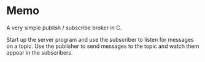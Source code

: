 # Memo

A very simple publish / subscribe broker in C.

Start up the server program and use the subscriber to listen for messages on a topic. Use the publisher to send messages to the topic and watch them appear in the subscribers.
